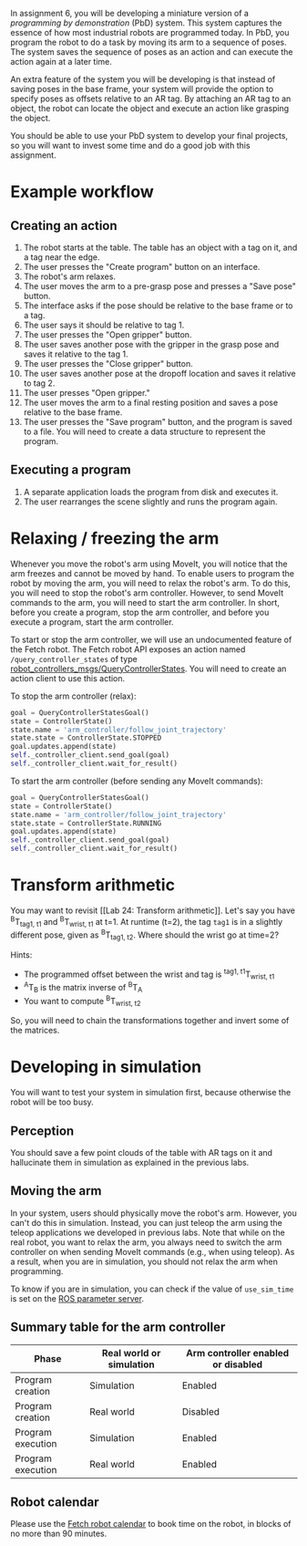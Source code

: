 In assignment 6, you will be developing a miniature version of a *programming by demonstration* (PbD) system.
This system captures the essence of how most industrial robots are programmed today.
In PbD, you program the robot to do a task by moving its arm to a sequence of poses.
The system saves the sequence of poses as an action and can execute the action again at a later time.

An extra feature of the system you will be developing is that instead of saving poses in the base frame, your system will provide the option to specify poses as offsets relative to an AR tag.
By attaching an AR tag to an object, the robot can locate the object and execute an action like grasping the object.

You should be able to use your PbD system to develop your final projects, so you will want to invest some time and do a good job with this assignment.

# Example workflow
## Creating an action
1. The robot starts at the table. The table has an object with a tag on it, and a tag near the edge.
1. The user presses the "Create program" button on an interface.
1. The robot's arm relaxes.
1. The user moves the arm to a pre-grasp pose and presses a "Save pose" button.
1. The interface asks if the pose should be relative to the base frame or to a tag.
1. The user says it should be relative to tag 1.
1. The user presses the "Open gripper" button.
1. The user saves another pose with the gripper in the grasp pose and saves it relative to the tag 1.
1. The user presses the "Close gripper" button.
1. The user saves another pose at the dropoff location and saves it relative to tag 2.
1. The user presses "Open gripper."
1. The user moves the arm to a final resting position and saves a pose relative to the base frame.
1. The user presses the "Save program" button, and the program is saved to a file. You will need to create a data structure to represent the program.

## Executing a program
1. A separate application loads the program from disk and executes it.
1. The user rearranges the scene slightly and runs the program again.

# Relaxing / freezing the arm
Whenever you move the robot's arm using MoveIt, you will notice that the arm freezes and cannot be moved by hand.
To enable users to program the robot by moving the arm, you will need to relax the robot's arm.
To do this, you will need to stop the robot's arm controller.
However, to send MoveIt commands to the arm, you will need to start the arm controller.
In short, before you create a program, stop the arm controller, and before you execute a program, start the arm controller.

To start or stop the arm controller, we will use an undocumented feature of the Fetch robot.
The Fetch robot API exposes an action named `/query_controller_states` of type [robot_controllers_msgs/QueryControllerStates](http://docs.ros.org/indigo/api/robot_controllers_msgs/html/action/QueryControllerStates.html).
You will need to create an action client to use this action.

To stop the arm controller (relax):
```py
goal = QueryControllerStatesGoal()
state = ControllerState()
state.name = 'arm_controller/follow_joint_trajectory'
state.state = ControllerState.STOPPED
goal.updates.append(state)
self._controller_client.send_goal(goal)
self._controller_client.wait_for_result()
```

To start the arm controller (before sending any MoveIt commands):
```py
goal = QueryControllerStatesGoal()
state = ControllerState()
state.name = 'arm_controller/follow_joint_trajectory'
state.state = ControllerState.RUNNING
goal.updates.append(state)
self._controller_client.send_goal(goal)
self._controller_client.wait_for_result()
```

# Transform arithmetic
You may want to revisit [[Lab 24: Transform arithmetic]].
Let's say you have <sup>B</sup>T<sub>tag1, t1</sub> and <sup>B</sup>T<sub>wrist, t1</sub> at t=1.
At runtime (t=2), the tag `tag1` is in a slightly different pose, given as <sup>B</sup>T<sub>tag1, t2</sub>.
Where should the wrist go at time=2?

Hints:
- The programmed offset between the wrist and tag is <sup>tag1, t1</sup>T<sub>wrist, t1</sub>
- <sup>A</sup>T<sub>B</sub> is the matrix inverse of <sup>B</sup>T<sub>A</sub>
- You want to compute <sup>B</sup>T<sub>wrist, t2</sub>

So, you will need to chain the transformations together and invert some of the matrices.

# Developing in simulation
You will want to test your system in simulation first, because otherwise the robot will be too busy.

## Perception
You should save a few point clouds of the table with AR tags on it and hallucinate them in simulation as explained in the previous labs.

## Moving the arm
In your system, users should physically move the robot's arm.
However, you can't do this in simulation.
Instead, you can just teleop the arm using the teleop applications we developed in previous labs.
Note that while on the real robot, you want to relax the arm, you always need to switch the arm controller on when sending MoveIt commands (e.g., when using teleop).
As a result, when you are in simulation, you should not relax the arm when programming.

To know if you are in simulation, you can check if the value of `use_sim_time` is set on the [ROS parameter server](http://wiki.ros.org/rospy/Overview/Parameter%20Server).

## Summary table for the arm controller
Phase | Real world or simulation | Arm controller enabled or disabled
--- | --- | ---
Program creation | Simulation | Enabled
Program creation | Real world | Disabled
Program execution | Simulation | Enabled
Program execution | Real world | Enabled

## Robot calendar
Please use the [Fetch robot calendar](https://calendar.google.com/calendar/embed?mode=week&src=cs.washington.edu_u990n37gkbs31e810jctf0ial8%40group.calendar.google.com&ctz=America/Los_Angeles) to book time on the robot, in blocks of no more than 90 minutes.